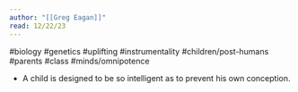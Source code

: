 ```yaml
---
author: "[[Greg Eagan]]"
read: 12/22/23
---
```



#biology #genetics #uplifting #instrumentality #children/post-humans #parents #class #minds/omnipotence 

- A child is designed to be so intelligent as to prevent his own conception. 
